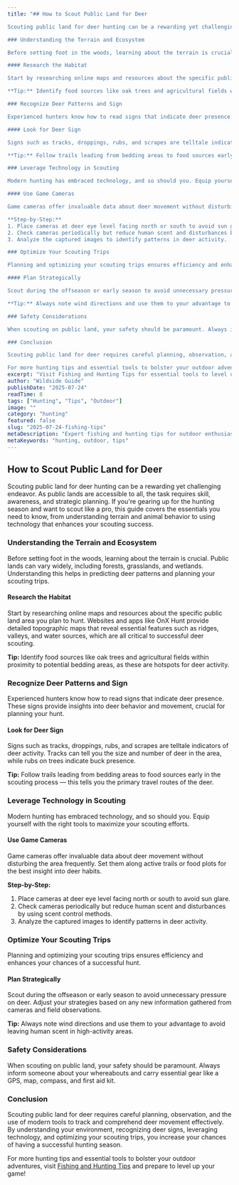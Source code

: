 ```yaml
---
title: "## How to Scout Public Land for Deer

Scouting public land for deer hunting can be a rewarding yet challenging endeavor. As public lands are accessible to all, the task requires skill, awareness, and strategic planning. If you're gearing up for the hunting season and want to scout like a pro, this guide covers the essentials you need to know, from understanding terrain and animal behavior to using technology that enhances your scouting success.

### Understanding the Terrain and Ecosystem

Before setting foot in the woods, learning about the terrain is crucial. Public lands can vary widely, including forests, grasslands, and wetlands. Understanding this helps in predicting deer patterns and planning your scouting trips.

#### Research the Habitat

Start by researching online maps and resources about the specific public land area you plan to hunt. Websites and apps like OnX Hunt provide detailed topographic maps that reveal essential features such as ridges, valleys, and water sources, which are all critical to successful deer scouting.

**Tip:** Identify food sources like oak trees and agricultural fields within proximity to potential bedding areas, as these are hotspots for deer activity.

### Recognize Deer Patterns and Sign

Experienced hunters know how to read signs that indicate deer presence. These signs provide insights into deer behavior and movement, crucial for planning your hunt.

#### Look for Deer Sign

Signs such as tracks, droppings, rubs, and scrapes are telltale indicators of deer activity. Tracks can tell you the size and number of deer in the area, while rubs on trees indicate buck presence.

**Tip:** Follow trails leading from bedding areas to food sources early in the scouting process — this tells you the primary travel routes of the deer.

### Leverage Technology in Scouting

Modern hunting has embraced technology, and so should you. Equip yourself with the right tools to maximize your scouting efforts.

#### Use Game Cameras

Game cameras offer invaluable data about deer movement without disturbing the area frequently. Set them along active trails or food plots for the best insight into deer habits.

**Step-by-Step:**
1. Place cameras at deer eye level facing north or south to avoid sun glare.
2. Check cameras periodically but reduce human scent and disturbances by using scent control methods.
3. Analyze the captured images to identify patterns in deer activity.

### Optimize Your Scouting Trips

Planning and optimizing your scouting trips ensures efficiency and enhances your chances of a successful hunt.

#### Plan Strategically

Scout during the offseason or early season to avoid unnecessary pressure on deer. Adjust your strategies based on any new information gathered from cameras and field observations.

**Tip:** Always note wind directions and use them to your advantage to avoid leaving human scent in high-activity areas.

### Safety Considerations

When scouting on public land, your safety should be paramount. Always inform someone about your whereabouts and carry essential gear like a GPS, map, compass, and first aid kit.

### Conclusion

Scouting public land for deer requires careful planning, observation, and the use of modern tools to track and comprehend deer movement effectively. By understanding your environment, recognizing deer signs, leveraging technology, and optimizing your scouting trips, you increase your chances of having a successful hunting season.

For more hunting tips and essential tools to bolster your outdoor adventures, visit [Fishing and Hunting Tips](https://www.fishingandhuntingtips.com/tools) and prepare to level up your game!"
excerpt: "Visit Fishing and Hunting Tips for essential tools to level up your outdoor adventures!"
author: "Wildside Guide"
publishDate: "2025-07-24"
readTime: 8
tags: ["Hunting", "Tips", "Outdoor"]
image: ""
category: "hunting"
featured: false
slug: "2025-07-24-fishing-tips"
metaDescription: "Expert fishing and hunting tips for outdoor enthusiasts"
metaKeywords: "hunting, outdoor, tips"
---
```

## How to Scout Public Land for Deer

Scouting public land for deer hunting can be a rewarding yet challenging endeavor. As public lands are accessible to all, the task requires skill, awareness, and strategic planning. If you're gearing up for the hunting season and want to scout like a pro, this guide covers the essentials you need to know, from understanding terrain and animal behavior to using technology that enhances your scouting success.

### Understanding the Terrain and Ecosystem

Before setting foot in the woods, learning about the terrain is crucial. Public lands can vary widely, including forests, grasslands, and wetlands. Understanding this helps in predicting deer patterns and planning your scouting trips.

#### Research the Habitat

Start by researching online maps and resources about the specific public land area you plan to hunt. Websites and apps like OnX Hunt provide detailed topographic maps that reveal essential features such as ridges, valleys, and water sources, which are all critical to successful deer scouting.

**Tip:** Identify food sources like oak trees and agricultural fields within proximity to potential bedding areas, as these are hotspots for deer activity.

### Recognize Deer Patterns and Sign

Experienced hunters know how to read signs that indicate deer presence. These signs provide insights into deer behavior and movement, crucial for planning your hunt.

#### Look for Deer Sign

Signs such as tracks, droppings, rubs, and scrapes are telltale indicators of deer activity. Tracks can tell you the size and number of deer in the area, while rubs on trees indicate buck presence.

**Tip:** Follow trails leading from bedding areas to food sources early in the scouting process — this tells you the primary travel routes of the deer.

### Leverage Technology in Scouting

Modern hunting has embraced technology, and so should you. Equip yourself with the right tools to maximize your scouting efforts.

#### Use Game Cameras

Game cameras offer invaluable data about deer movement without disturbing the area frequently. Set them along active trails or food plots for the best insight into deer habits.

**Step-by-Step:**
1. Place cameras at deer eye level facing north or south to avoid sun glare.
2. Check cameras periodically but reduce human scent and disturbances by using scent control methods.
3. Analyze the captured images to identify patterns in deer activity.

### Optimize Your Scouting Trips

Planning and optimizing your scouting trips ensures efficiency and enhances your chances of a successful hunt.

#### Plan Strategically

Scout during the offseason or early season to avoid unnecessary pressure on deer. Adjust your strategies based on any new information gathered from cameras and field observations.

**Tip:** Always note wind directions and use them to your advantage to avoid leaving human scent in high-activity areas.

### Safety Considerations

When scouting on public land, your safety should be paramount. Always inform someone about your whereabouts and carry essential gear like a GPS, map, compass, and first aid kit.

### Conclusion

Scouting public land for deer requires careful planning, observation, and the use of modern tools to track and comprehend deer movement effectively. By understanding your environment, recognizing deer signs, leveraging technology, and optimizing your scouting trips, you increase your chances of having a successful hunting season.

For more hunting tips and essential tools to bolster your outdoor adventures, visit [Fishing and Hunting Tips](https://www.fishingandhuntingtips.com/tools) and prepare to level up your game!